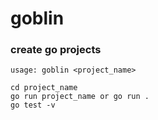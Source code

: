 # goblin

###    create go projects


    usage: goblin <project_name>

    cd project_name 
    go run project_name or go run .
    go test -v

